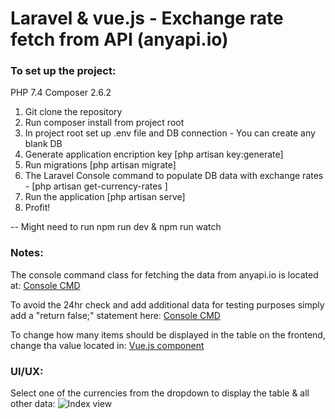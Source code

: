 # Laravel & vue.js - Exchange rate fetch from API (anyapi.io)

 ### To set up the project:

PHP 7.4
Composer 2.6.2

1. Git clone the repository
2. Run composer install from project root
3. In project root set up .env file and DB connection - You can create any blank DB
4. Generate application encription key [php artisan key:generate]
5. Run migrations [php artisan migrate]
6. The Laravel Console command to populate DB data with exchange rates - [php artisan get-currency-rates ]
7. Run the application [php artisan serve] 
8. Profit!

-- Might need to run npm run dev & npm run watch 

 ### Notes:

The console command class for fetching the data from anyapi.io is located at:
[Console CMD](https://github.com/robertsivanovs/trodo-test-task/blob/main/app/Console/Commands/GetCurrencyRates.php)

To avoid the 24hr check and add additional data for testing purposes simply add a "return false;" statement here:
[Console CMD](https://github.com/robertsivanovs/trodo-test-task/blob/main/app/Console/Commands/GetCurrencyRates.php#L130)

To change how many items should be displayed in the table on the frontend, change tha value located in:
[Vue.js component](https://github.com/robertsivanovs/trodo-test-task/blob/main/resources/js/components/ExchangeComponent.vue#L52)


 ### UI/UX:

Select one of the currencies from the dropdown to display the table & all other data:
![Index view](https://i.imgur.com/RGrWEGB.png "Index view")
